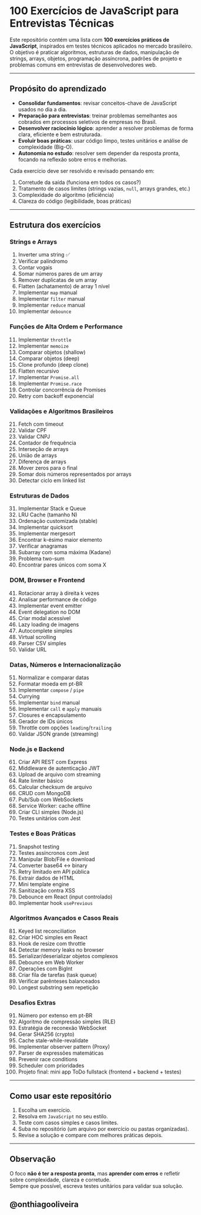 # 100 Exercícios de JavaScript para Entrevistas Técnicas

Este repositório contém uma lista com **100 exercícios práticos de JavaScript**, inspirados em testes técnicos aplicados no mercado brasileiro.  
O objetivo é praticar algoritmos, estruturas de dados, manipulação de strings, arrays, objetos, programação assíncrona, padrões de projeto e problemas comuns em entrevistas de desenvolvedores web.

---

## Propósito do aprendizado

- **Consolidar fundamentos**: revisar conceitos-chave de JavaScript usados no dia a dia.  
- **Preparação para entrevistas**: treinar problemas semelhantes aos cobrados em processos seletivos de empresas no Brasil.  
- **Desenvolver raciocínio lógico**: aprender a resolver problemas de forma clara, eficiente e bem estruturada.  
- **Evoluir boas práticas**: usar código limpo, testes unitários e análise de complexidade (Big-O).  
- **Autonomia no estudo**: resolver sem depender da resposta pronta, focando na reflexão sobre erros e melhorias.

Cada exercício deve ser resolvido e revisado pensando em:
1. Corretude da saída (funciona em todos os casos?)  
2. Tratamento de casos limites (strings vazias, `null`, arrays grandes, etc.)  
3. Complexidade do algoritmo (eficiência)  
4. Clareza do código (legibilidade, boas práticas)  

---

## Estrutura dos exercícios

### Strings e Arrays
1. Inverter uma string ✅
2. Verificar palíndromo  
3. Contar vogais  
4. Somar números pares de um array  
5. Remover duplicatas de um array  
6. Flatten (achatamento) de array 1 nível  
7. Implementar `map` manual  
8. Implementar `filter` manual  
9. Implementar `reduce` manual  
10. Implementar `debounce`  

### Funções de Alta Ordem e Performance
11. Implementar `throttle`  
12. Implementar `memoize`  
13. Comparar objetos (shallow)  
14. Comparar objetos (deep)  
15. Clone profundo (deep clone)  
16. Flatten recursivo  
17. Implementar `Promise.all`  
18. Implementar `Promise.race`  
19. Controlar concorrência de Promises  
20. Retry com backoff exponencial  

### Validações e Algoritmos Brasileiros
21. Fetch com timeout  
22. Validar CPF  
23. Validar CNPJ  
24. Contador de frequência  
25. Interseção de arrays  
26. União de arrays  
27. Diferença de arrays  
28. Mover zeros para o final  
29. Somar dois números representados por arrays  
30. Detectar ciclo em linked list  

### Estruturas de Dados
31. Implementar Stack e Queue  
32. LRU Cache (tamanho N)  
33. Ordenação customizada (stable)  
34. Implementar quicksort  
35. Implementar mergesort  
36. Encontrar k-ésimo maior elemento  
37. Verificar anagramas  
38. Subarray com soma máxima (Kadane)  
39. Problema two-sum  
40. Encontrar pares únicos com soma X  

### DOM, Browser e Frontend
41. Rotacionar array à direita k vezes  
42. Analisar performance de código  
43. Implementar event emitter  
44. Event delegation no DOM  
45. Criar modal acessível  
46. Lazy loading de imagens  
47. Autocomplete simples  
48. Virtual scrolling  
49. Parser CSV simples  
50. Validar URL  

### Datas, Números e Internacionalização
51. Normalizar e comparar datas  
52. Formatar moeda em pt-BR  
53. Implementar `compose` / `pipe`  
54. Currying  
55. Implementar `bind` manual  
56. Implementar `call` e `apply` manuais  
57. Closures e encapsulamento  
58. Gerador de IDs únicos  
59. Throttle com opções `leading`/`trailing`  
60. Validar JSON grande (streaming)  

### Node.js e Backend
61. Criar API REST com Express  
62. Middleware de autenticação JWT  
63. Upload de arquivo com streaming  
64. Rate limiter básico  
65. Calcular checksum de arquivo  
66. CRUD com MongoDB  
67. Pub/Sub com WebSockets  
68. Service Worker: cache offline  
69. Criar CLI simples (Node.js)  
70. Testes unitários com Jest  

### Testes e Boas Práticas
71. Snapshot testing  
72. Testes assíncronos com Jest  
73. Manipular Blob/File e download  
74. Converter base64 ↔ binary  
75. Retry limitado em API pública  
76. Extrair dados de HTML  
77. Mini template engine  
78. Sanitização contra XSS  
79. Debounce em React (input controlado)  
80. Implementar hook `usePrevious`  

### Algoritmos Avançados e Casos Reais
81. Keyed list reconciliation  
82. Criar HOC simples em React  
83. Hook de resize com throttle  
84. Detectar memory leaks no browser  
85. Serializar/deserializar objetos complexos  
86. Debounce em Web Worker  
87. Operações com BigInt  
88. Criar fila de tarefas (task queue)  
89. Verificar parênteses balanceados  
90. Longest substring sem repetição  

### Desafios Extras
91. Número por extenso em pt-BR  
92. Algoritmo de compressão simples (RLE)  
93. Estratégia de reconexão WebSocket  
94. Gerar SHA256 (crypto)  
95. Cache stale-while-revalidate  
96. Implementar observer pattern (Proxy)  
97. Parser de expressões matemáticas  
98. Prevenir race conditions  
99. Scheduler com prioridades  
100. Projeto final: mini app ToDo fullstack (frontend + backend + testes)

---

## Como usar este repositório
1. Escolha um exercício.  
2. Resolva em `JavaScript` no seu estilo.  
3. Teste com casos simples e casos limites.  
4. Suba no repositório (um arquivo por exercício ou pastas organizadas).  
5. Revise a solução e compare com melhores práticas depois.  

---

## Observação
O foco **não é ter a resposta pronta**, mas **aprender com erros** e refletir sobre complexidade, clareza e corretude.  
Sempre que possível, escreva testes unitários para validar sua solução.

## @onthiagooliveira
